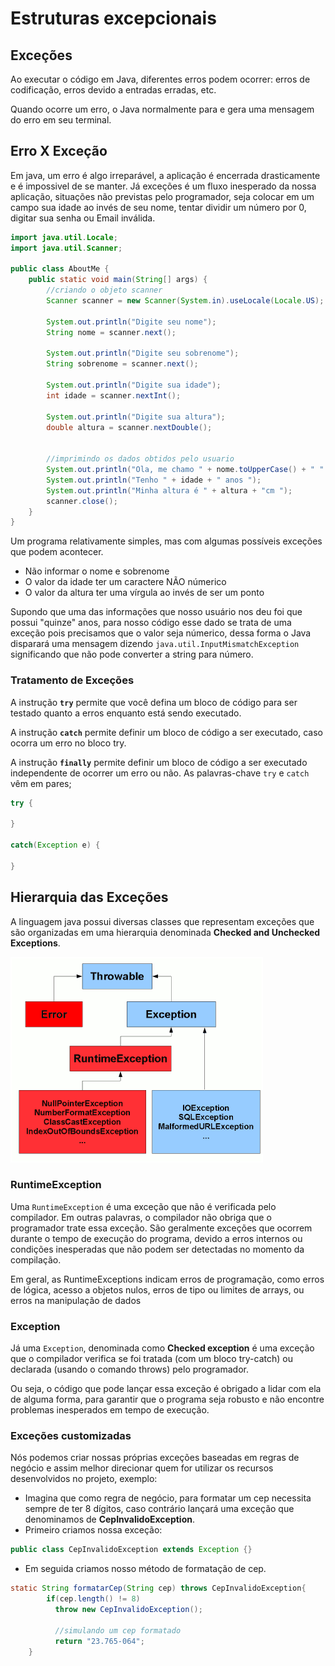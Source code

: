 # Estruturas excepcionais
## Exceções

Ao executar o código em Java, diferentes erros podem ocorrer: erros de codificação, erros devido a entradas erradas, etc. 

Quando ocorre um erro, o Java normalmente para e gera uma mensagem do erro em seu terminal.

## Erro X Exceção
Em java, um erro é algo irreparável, a aplicação é encerrada drasticamente e é impossivel de se manter. Já exceções é um fluxo inesperado da nossa aplicação, situações não previstas pelo programador, seja colocar em um campo sua idade ao invés de seu nome, tentar dividir um número por 0, digitar sua senha ou Email inválida.

```java
import java.util.Locale;
import java.util.Scanner;

public class AboutMe {
    public static void main(String[] args) {
        //criando o objeto scanner
        Scanner scanner = new Scanner(System.in).useLocale(Locale.US);
        
        System.out.println("Digite seu nome");
        String nome = scanner.next();
        
        System.out.println("Digite seu sobrenome");
        String sobrenome = scanner.next();

        System.out.println("Digite sua idade");
        int idade = scanner.nextInt();
        
        System.out.println("Digite sua altura");
        double altura = scanner.nextDouble();

        
        //imprimindo os dados obtidos pelo usuario
        System.out.println("Ola, me chamo " + nome.toUpperCase() + " " + sobrenome.toUpperCase());
        System.out.println("Tenho " + idade + " anos ");
        System.out.println("Minha altura é " + altura + "cm ");
        scanner.close();   
    }
}
```

Um programa relativamente simples, mas com algumas possíveis exceções que podem acontecer. 

+ Não informar o nome e sobrenome
+ O valor da idade ter um caractere NÃO númerico
+ O valor da altura  ter uma vírgula ao invés de ser um ponto


Supondo que uma das informações que nosso usuário nos deu foi que possui "quinze" anos, para nosso código esse dado se trata de uma exceção pois precisamos que o valor seja númerico, dessa forma o Java disparará uma mensagem dizendo `java.util.InputMismatchException` significando que não pode converter a string para número. 

### Tratamento de Exceções

A instrução **`try`** permite que você defina um bloco de código para ser testado quanto a erros enquanto está sendo executado.

A instrução **`catch`** permite definir um bloco de código a ser executado, caso ocorra um erro no bloco try.

A instrução **`finally`** permite definir um bloco de código a ser executado independente de ocorrer um erro ou não. As palavras-chave `try` e `catch` vêm em pares;

```java
try {

}

catch(Exception e) {
    
}
```
## Hierarquia das Exceções
A linguagem java possui diversas classes que representam exceções que são organizadas em uma hierarquia denominada **Checked and Unchecked Exceptions**.

![](<image (6).png>)

### RuntimeException
Uma `RuntimeException` é uma exceção que não é verificada pelo compilador. Em outras palavras, o compilador não obriga que o programador trate essa exceção. São geralmente exceções que ocorrem durante o tempo de execução do programa, devido a erros internos ou condições inesperadas que não podem ser detectadas no momento da compilação. 

Em geral, as RuntimeExceptions indicam erros de programação, como erros de lógica, acesso a objetos nulos, erros de tipo ou limites de arrays, ou erros na manipulação de dados

### Exception 
Já uma `Exception`, denominada como **Checked exception** é uma exceção que o compilador verifica se foi tratada (com um bloco try-catch) ou declarada (usando o comando throws) pelo programador.

Ou seja, o código que pode lançar essa exceção é obrigado a lidar com ela de alguma forma, para garantir que o programa seja robusto e não encontre problemas inesperados em tempo de execução. 

### Exceções customizadas

Nós podemos criar nossas próprias exceções baseadas em regras de negócio e assim melhor direcionar quem for utilizar os recursos desenvolvidos no projeto, exemplo:

* Imagina que como regra de negócio, para formatar um cep necessita sempre de ter 8 dígitos, caso contrário lançará uma exceção que denominamos de **CepInvalidoException**.
* Primeiro criamos nossa exceção:

```java
public class CepInvalidoException extends Exception {}
```

* Em seguida criamos nosso método de formatação de cep.

```java
static String formatarCep(String cep) throws CepInvalidoException{
        if(cep.length() != 8)
          throw new CepInvalidoException();
        
          //simulando um cep formatado
          return "23.765-064";
    }
```